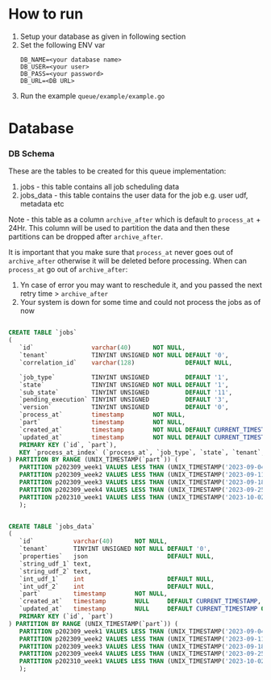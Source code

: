# How to run

1. Setup your database as given in following section
2. Set the following ENV var
   ```
   DB_NAME=<your database name>
   DB_USER=<your user>
   DB_PASS=<your password>
   DB_URL=<DB URL>
   ```
3. Run the example `queue/example/example.go`

# Database

### DB Schema

These are the tables to be created for this queue implementation:

1. jobs - this table contains all job scheduling data
2. jobs_data - this table contains the user data for the job e.g. user udf, metadata etc

Note - this table as a column `archive_after` which is default to `process_at` + 24Hr. This column
will be used to partition the data and then these partitions can be dropped after `archive_after`.

It is important that you make sure that  `process_at` never goes out of `archive_after` otherwise
it will be deleted before processing.
When can `process_at` go out of `archive_after`:

1. Yn case of error you may want to reschedule it, and you passed the next retry time > `archive_after`
2. Your system is down for some time and could not process the jobs as of now

```sql

CREATE TABLE `jobs`
(
   `id`                varchar(40)      NOT NULL,
   `tenant`            TINYINT UNSIGNED NOT NULL DEFAULT '0',
   `correlation_id`    varchar(128)              DEFAULT NULL,

   `job_type`          TINYINT UNSIGNED          DEFAULT '1',
   `state`             TINYINT UNSIGNED NOT NULL DEFAULT '1',
   `sub_state`         TINYINT UNSIGNED          DEFAULT '11',
   `pending_execution` TINYINT UNSIGNED          DEFAULT '3',
   `version`           TINYINT UNSIGNED          DEFAULT '0',
   `process_at`        timestamp        NOT NULL,
   `part`              timestamp        NOT NULL,
   `created_at`        timestamp        NOT NULL DEFAULT CURRENT_TIMESTAMP,
   `updated_at`        timestamp        NOT NULL DEFAULT CURRENT_TIMESTAMP ON UPDATE CURRENT_TIMESTAMP,
   PRIMARY KEY (`id`, `part`),
   KEY `process_at_index` (`process_at`, `job_type`, `state`, `tenant`, `pending_execution`)
) PARTITION BY RANGE (UNIX_TIMESTAMP(`part`)) (
   PARTITION p202309_week1 VALUES LESS THAN (UNIX_TIMESTAMP('2023-09-04')), -- Week 1 (Sep 2023)
   PARTITION p202309_week2 VALUES LESS THAN (UNIX_TIMESTAMP('2023-09-11')), -- Week 2 (Sep 2023)
   PARTITION p202309_week3 VALUES LESS THAN (UNIX_TIMESTAMP('2023-09-18')), -- Week 3 (Sep 2023)
   PARTITION p202309_week4 VALUES LESS THAN (UNIX_TIMESTAMP('2023-09-25')), -- Week 4 (Sep 2023)
   PARTITION p202310_week1 VALUES LESS THAN (UNIX_TIMESTAMP('2023-10-02'))
   );


CREATE TABLE `jobs_data`
(
   `id`           varchar(40)      NOT NULL,
   `tenant`       TINYINT UNSIGNED NOT NULL DEFAULT '0',
   `properties`   json                      DEFAULT NULL,
   `string_udf_1` text,
   `string_udf_2` text,
   `int_udf_1`    int                       DEFAULT NULL,
   `int_udf_2`    int                       DEFAULT NULL,
   `part`         timestamp        NOT NULL,
   `created_at`   timestamp        NULL     DEFAULT CURRENT_TIMESTAMP,
   `updated_at`   timestamp        NULL     DEFAULT CURRENT_TIMESTAMP ON UPDATE CURRENT_TIMESTAMP,
   PRIMARY KEY (`id`, `part`)
) PARTITION BY RANGE (UNIX_TIMESTAMP(`part`)) (
   PARTITION p202309_week1 VALUES LESS THAN (UNIX_TIMESTAMP('2023-09-04')), -- Week 1 (Sep 2023)
   PARTITION p202309_week2 VALUES LESS THAN (UNIX_TIMESTAMP('2023-09-11')), -- Week 2 (Sep 2023)
   PARTITION p202309_week3 VALUES LESS THAN (UNIX_TIMESTAMP('2023-09-18')), -- Week 3 (Sep 2023)
   PARTITION p202309_week4 VALUES LESS THAN (UNIX_TIMESTAMP('2023-09-25')), -- Week 4 (Sep 2023)
   PARTITION p202310_week1 VALUES LESS THAN (UNIX_TIMESTAMP('2023-10-02'))
   );
```